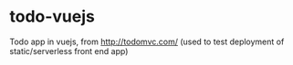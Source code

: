 # todo-vuejs
Todo app in vuejs, from http://todomvc.com/ (used to test deployment of static/serverless front end app)
